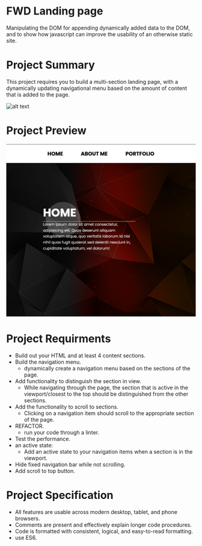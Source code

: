 # FWD Landing page
Manipulating the DOM for appending dynamically added data to the DOM,
and to show how javascript can improve the usability of an otherwise static site.

# Project Summary
This project requires you to build a multi-section landing page, with a dynamically updating navigational menu based on the amount of content that is added to the page.

![alt text](https://scontent.fcai21-3.fna.fbcdn.net/v/t1.6435-9/94516326_110637913955679_2367428510911299584_n.png?_nc_cat=107&ccb=1-5&_nc_sid=e3f864&_nc_ohc=XV-6MaB7YE8AX-Dhcb9&_nc_ht=scontent.fcai21-3.fna&oh=df5a83596bcbc649d9bd8a87bf585777&oe=61C1A29A)

# Project Preview
![Alt Text](./landingPage.png?raw=true )

# Project Requirments

-  Build out your HTML and at least 4 content sections.
-  Build the navigation menu.
    -  dynamically create a navigation menu based on the sections of the page.
- Add functionality to distinguish the section in view.
    - While navigating through the page, the section that is active in the viewport/closest to the top should be distinguished from the other sections.
- Add the functionality to scroll to sections.
    - Clicking on a navigation item should scroll to the appropriate section of the page.
- REFACTOR.
    - run your code through a linter.
- Test the performance. 
- an active state:
    - Add an active state to your navigation items when a section is in the viewport.
- Hide fixed navigation bar while not scrolling.
- Add scroll to top button.

# Project Specification

- All features are usable across modern desktop, tablet, and phone browsers.
- Comments are present and effectively explain longer code procedures.
- Code is formatted with consistent, logical, and easy-to-read formatting.
- use ES6.
